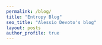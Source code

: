 ```yaml
---
permalink: /blog/
title: "Entropy Blog"
seo_title: "Alessio Devoto's blog"
layout: posts
author_profile: true
---
```



